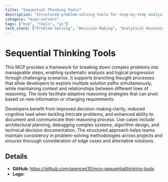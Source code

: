 ```yaml
---
title: "Sequential Thinking Tools"
description: "Structured problem-solving tools for step-by-step analysis, branching thoughts, and adaptive reasoning in complex decision-making."
category: "mcps-servers"
tags: ["mcp", "tools", "ai"]
tech_stack: ["Problem Solving", "Decision Making", "Analytical Reasoning", "Structured Thinking", "Complex Systems Analysis"]
---
```


# Sequential Thinking Tools

This MCP provides a framework for breaking down complex problems into manageable steps, enabling systematic analysis and logical progression through challenging scenarios. It supports branching thought processes that allow developers to explore multiple solution paths simultaneously, while maintaining context and relationships between different lines of reasoning. The tools facilitate adaptive reasoning strategies that can pivot based on new information or changing requirements.

Developers benefit from improved decision-making clarity, reduced cognitive load when tackling intricate problems, and enhanced ability to document and communicate their reasoning process. Use cases include architectural planning, debugging complex systems, algorithm design, and technical decision documentation. The structured approach helps teams maintain consistency in problem-solving methodologies across projects and ensures thorough consideration of edge cases and alternative solutions.

## Details

- **GitHub**: https://github.com/spences10/mcp-sequentialthinking-tools
- **Logo**: 

